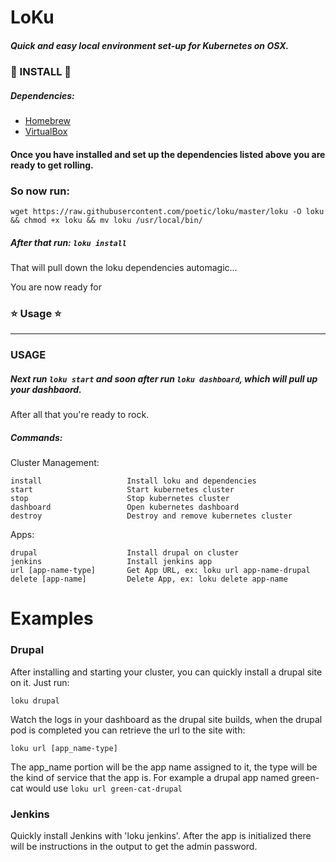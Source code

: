 # LoKu

##### Quick and easy local environment set-up for Kubernetes on OSX.

### :tada: INSTALL :tada:

##### Dependencies:
* [Homebrew](https://brew.sh/)
* [VirtualBox](http://download.virtualbox.org/virtualbox/5.2.0/VirtualBox-5.2.0-118431-OSX.dmg)

#### Once you have installed and set up the dependencies listed above you are ready to get rolling.

### So now run:
```
wget https://raw.githubusercontent.com/poetic/loku/master/loku -O loku && chmod +x loku && mv loku /usr/local/bin/
```

##### After that run: `loku install`
That will pull down the loku dependencies automagic... 

You are now ready for 
### :star: Usage :star:

--------

### USAGE

##### Next run `loku start` and soon after run `loku dashboard`, which will pull up your dashbaord.

After all that you're ready to rock.

##### Commands:
  
  Cluster Management:

    install                   Install loku and dependencies
    start                     Start kubernetes cluster
    stop                      Stop kubernetes cluster
    dashboard                 Open kubernetes dashboard
    destroy                   Destroy and remove kubernetes cluster

  Apps:

    drupal                    Install drupal on cluster
    jenkins                   Install jenkins app
    url [app-name-type]       Get App URL, ex: loku url app-name-drupal
    delete [app-name]         Delete App, ex: loku delete app-name



# Examples
### Drupal
After installing and starting your cluster, you can quickly install a drupal site on it. Just run:

`loku drupal`

Watch the logs in your dashboard as the drupal site builds, when the drupal pod is completed you can retrieve the url to the site with:

`loku url [app_name-type]`

The app_name portion will be the app name assigned to it, the type will be the kind of service that the app is. For example a drupal app named green-cat would use `loku url green-cat-drupal`

### Jenkins

Quickly install Jenkins with 'loku jenkins'. After the app is initialized there will be instructions in the output to get the admin password.
